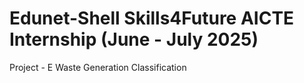 # Edunet-Shell Skills4Future AICTE Internship (June - July 2025)
Project - E Waste Generation Classification

